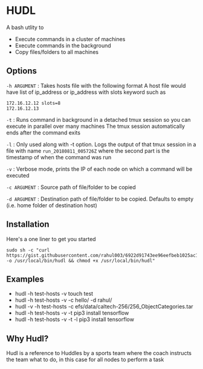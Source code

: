 # HUDL
A bash utlity to
- Execute commands in a cluster of machines
- Execute commands in the background
- Copy files/folders to all machines

## Options
`-h ARGUMENT` : Takes hosts file with the following format
A host file would have list of ip_address or ip_address with slots keyword
such as 
```
172.16.12.12 slots=8
172.16.12.13
```

`-t` : Runs command in background in a detached tmux session so you can execute in parallel over many machines
The tmux session automatically ends after the command exits

`-l` : Only used along with -t option. Logs the output of that tmux session 
in a file with name `run_20180811_005726Z` 
where the second part is the timestamp of when the command was run

`-v` : Verbose mode, prints the IP of each node on which a command will be executed

`-c ARGUMENT` : Source path of file/folder to be copied

`-d ARGUMENT` : Destination path of file/folder to be copied. 
Defaults to empty (i.e. home folder of destination host)

## Installation

Here's a one liner to get you started

```
sudo sh -c "curl https://gist.githubusercontent.com/rahul003/6922d91743ee96eefbeb1025ac1d1141/raw/899ff6156de3dba0c47c7b4fd91e6639610759d7/run_clust.sh -o /usr/local/bin/hudl && chmod +x /usr/local/bin/hudl"
```
## Examples
* hudl -h test-hosts -v touch test
* hudl -h test-hosts -v -c hello/ -d rahul/
* hudl -v -h test-hosts -c efs/data/caltech-256/256_ObjectCategories.tar
* hudl -h test-hosts -v -t pip3 install tensorflow
* hudl -h test-hosts -v -t -l pip3 install tensorflow

## Why Hudl?
Hudl is a reference to Huddles by a sports team where the coach instructs the team what to do, in this case for all nodes to perform a task